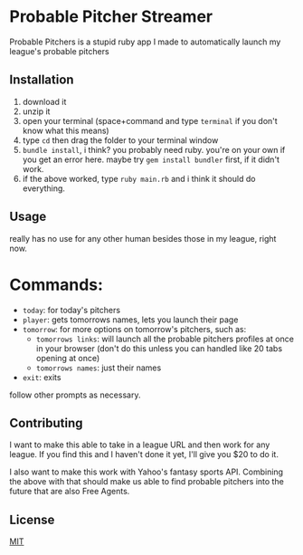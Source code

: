# Probable Pitcher Streamer

Probable Pitchers is a stupid ruby app I made to automatically launch my league's probable pitchers

## Installation

1. download it
1. unzip it
1. open your terminal (space+command and type `terminal` if you don't know what this means)
1. type `cd` then drag the folder to your terminal window 
1. `bundle install`, i think? you probably need ruby. you're on your own if you get an error here. maybe try `gem install bundler` first, if it didn't work. 
1. if the above worked, type `ruby main.rb` and i think it should do everything.

## Usage

really has no use for any other human besides those in my league, right now.

# Commands:
* `today`: for today's pitchers
* `player`: gets tomorrows names, lets you launch their page
* `tomorrow`: for more options on tomorrow's pitchers, such as:
    * `tomorrows links`: will launch all the probable pitchers profiles at once in your browser (don't do this unless you can handled like 20 tabs opening at once)
    * `tomorrows names`: just their names
* `exit`: exits

follow other prompts as necessary.

## Contributing

I want to make this able to take in a league URL and then work for any league. If you find this and I haven't done it yet, I'll give you $20 to do it.

I also want to make this work with Yahoo's fantasy sports API. Combining the above with that should make us able to find probable pitchers into the future that are also Free Agents.

## License
[MIT](https://choosealicense.com/licenses/mit/)
